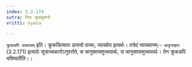 ```yaml
---
index: 3.2.174
sutra: भियः क्रुक्लुकनौ
vritti: nyasa

---
```

`क्रुकन्नपि वक्तव्यम्` इति। क्रुकन्नित्यपरः प्रत्ययो वाच्यः, व्याख्येय इत्यर्थः। तत्रेदं व्याख्यानम्-- `आदृगमहन` (3.2.171) इत्यादेः सूत्राच्चकारोऽनुवर्त्तते, स चानुक्तसमुच्चयार्थः, स चानुक्तसमुच्चयार्थः। तेन क्रुकन्नपि भविष्यतीति।।